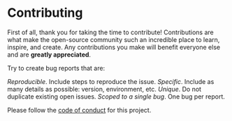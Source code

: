 # Contributing
First of all, thank you for taking the time to contribute! Contributions are what make the open-source community such an incredible place to learn, inspire, and create. Any contributions you make will benefit everyone else and are **greatly appreciated**.

Try to create bug reports that are:

_Reproducible_. Include steps to reproduce the issue.
_Specific_. Include as many details as possible: version, environment, etc.
_Unique_. Do not duplicate existing open issues.
_Scoped to a single bug_. One bug per report.

Please follow the [code of conduct](CODE_OF_CONDUCT.md) for this project.